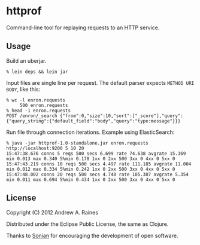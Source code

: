 # httprof

Command-line tool for replaying requests to an HTTP service.

## Usage

Build an uberjar.

    % lein deps && lein jar

Input files are single line per request.  The default parser expects `METHOD URI BODY`, like this:

    % wc -l enron.requests 
         500 enron.requests
    % head -1 enron.requests
    POST /enron/_search {"from":0,"size":10,"sort":["_score"],"query":{"query_string":{"default_field":"body","query":"type:message"}}}

Run file through connection iterations.  Example using ElasticSearch:

    % java -jar httprof-1.0-standalone.jar enron.requests http://localhost:9200 5 10 20
    15:47:38.676 conns 5 reqs 500 secs 6.699 rate 74.638 avgrate 15.369 min 0.013 max 0.340 5%min 0.178 1xx 0 2xx 500 3xx 0 4xx 0 5xx 0
    15:47:43.219 conns 10 reqs 500 secs 4.497 rate 111.185 avgrate 11.004 min 0.012 max 0.334 5%min 0.242 1xx 0 2xx 500 3xx 0 4xx 0 5xx 0
    15:47:48.002 conns 20 reqs 500 secs 4.748 rate 105.307 avgrate 5.354 min 0.011 max 0.694 5%min 0.434 1xx 0 2xx 500 3xx 0 4xx 0 5xx 0

## License

Copyright (C) 2012 Andrew A. Raines

Distributed under the Eclipse Public License, the same as Clojure.

Thanks to [Sonian](http://www.sonian.com) for encouraging the
development of open software.
